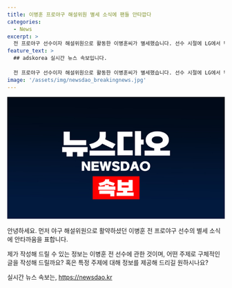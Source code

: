 ```yaml
---
title: 이병훈 프로야구 해설위원 별세 소식에 팬들 안타깝다
categories:
  - News
excerpt: >
  전 프로야구 선수이자 해설위원으로 활동한 이병훈씨가 별세했습니다. 선수 시절에 LG에서 뛰며 한국시리즈에서 우승을 이끌었고, 은퇴 후에는 방송과 해설로 활동했습니다. 그의 장례는 14일 오전 5시, 수원 성 빈센트 병원 5호실에서 열릴 예정입니다.
feature_text: >
  ## adskorea 실시간 뉴스 속보입니다.

  전 프로야구 선수이자 해설위원으로 활동한 이병훈씨가 별세했습니다. 선수 시절에 LG에서 뛰며 한국시리즈에서 우승을 이끌었고, 은퇴 후에는 방송과 해설로 활동했습니다. 그의 장례는 14일 오전 5시, 수원 성 빈센트 병원 5호실에서 열릴 예정입니다.
image: '/assets/img/newsdao_breakingnews.jpg'
---
```


<p><img src="/assets/img/newsdao_breakingnews.jpg" alt="adskorea 속보" /></p>

<p>안녕하세요. 먼저 야구 해설위원으로 활약하셨던 이병훈 전 프로야구 선수의 별세 소식에 안타까움을 표합니다. </p>

<p>제가 작성해 드릴 수 있는 정보는 이병훈 전 선수에 관한 것이며, 어떤 주제로 구체적인 글을 작성해 드릴까요? 혹은 특정 주제에 대해 정보를 제공해 드리길 원하시나요?</p>
실시간 뉴스 속보는, <a href="https://newsdao.kr" rel="dofollow">https://newsdao.kr</a>


